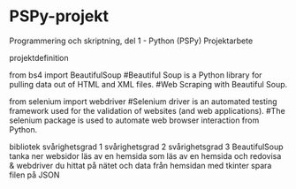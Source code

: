 # PSPy-projekt

Programmering och skriptning, del 1 - Python (PSPy)
Projektarbete

projektdefinition

from bs4 import BeautifulSoup	#Beautiful Soup is a Python library for pulling data out of HTML and XML files.
				#Web Scraping with Beautiful Soup.

from selenium import webdriver	#Selenium driver is an automated testing framework used for the validation of websites (and web applications).
                                #The selenium package is used to automate web browser interaction from Python.


bibliotek 	svårighetsgrad 1 	svårighetsgrad 2 	svårighetsgrad 3
BeautifulSoup	tanka ner websidor	läs av en hemsida som	läs av en hemsida och redovisa 
& webdriver				du hittat på nätet och 	data från hemsidan med tkinter
					spara filen på JSON